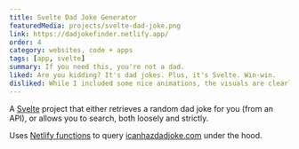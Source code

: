 ```yaml
---
title: Svelte Dad Joke Generator
featuredMedia: projects/svelte-dad-joke.png
link: https://dadjokefinder.netlify.app/
order: 4
category: websites, code + apps
tags: [app, svelte]
summary: If you need this, you're not a dad.
liked: Are you kidding? It's dad jokes. Plus, it's Svelte. Win-win.
disliked: While I included some nice animations, the visuals are clearly pretty minimal.
---
```


A [Svelte](https://svelte.dev) project that either retrieves a random dad joke for you (from an API), or allows you to search, both loosely and strictly.

Uses [Netlify functions](https://docs.netlify.com/functions/overview/) to query [icanhazdadjoke.com](https://icanhazdadjoke.com/) under the hood.
